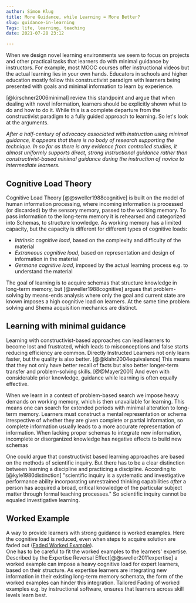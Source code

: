 ```yaml
---
author: Simon Klug
title: More Guidance, while Learning = More Better?
slug: guidance-in-learning
Tags: life, learning, teaching
date: 2021-07-28 23:12

---
```


When we design novel learning environments we seem to focus on projects and other practical tasks that learners do with minimal guidance by instructors. For example, most MOOC courses offer instructional videos but the actual learning lies in your own hands. Educators in schools and higher education mostly follow this constructivist paradigm with learners being presented with goals and minimal information to learn by experience. 

[@kirschner2006minimal] review this standpoint and argue that when dealing with novel information, learners should be explicitly shown what to do and how to do it. While this is a complete departure from the constructivist paradigm to a fully guided approach to learning. So let's look at the arguments. 



<cite>
After a half-century of advocacy associated with instruction using minimal guidance, it appears that there is no body of research supporting the technique. In so far as there is any evidence from controlled studies, it almost uniformly supports direct, strong instructional guidance rather than constructivist-based minimal guidance during the instruction of novice to intermediate learners.
</cite>

## Cognitive Load Theory 
Cognitive Load Theory [@@sweller1988cognitive] is built on the model of human information processing, where incoming information is processed (or discarded) by the sensory memory, passed to the working memory. To pass information to the long-term memory it is rehearsed and categorized into Schemas, to structure knowledge. As working memory has a limited capacity, but the capacity is different for different
types of cognitive loads:

* *Intrinsic cognitive load*, based on the complexity and difficulty of the material
* *Extraneous cognitive load*, based on representation and design of information in the material
* *Germane cognitive load*, imposed by the actual learning process e.g. to understand the material

The goal of learning is to acquire schemas that structure knowledge in long-term memory, but [@sweller1988cognitive] argues that problem-solving by means-ends analysis where only the goal and current state are known imposes a high cognitive load on learners. At the same time problem solving and Shema acquisition mechanics are distinct.

## Learning with minimal guidance


Learning with constructivist-based approaches can lead learners to become lost and frustrated, which leads to misconceptions and false starts reducing efficiency are common.
Directly Instructed Learners not only learn faster, but the quality is also better. [@@klahr2004equivalence] This means that they not only have better recall of facts but also better longer-term transfer and problem-solving skills. [@@Mayer2001] And even with considerable prior knowledge, guidance while learning is often equally effective. 

When we learn in a context of problem-based search we impose heavy demands on working memory, which is then unavailable for learning. This means one can search for extended periods with minimal alteration to long-term memory. Learners must construct a mental representation or schema irrespective of whether they are given complete or partial information, so complete information usually leads to a more accurate representation of information. When lacking proper schemas to integrate new information, incomplete or disorganized knowledge has negative effects to build new schemas

One could argue that constructivist based learning approaches are based on the methods of scientific inquiry. But there has to be a clear distinction between learning a discipline and practicing a discipline. According to [@kyle1980distinction] "scientific inquiry is a systematic and investigative performance ability incorporating unrestrained thinking capabilities *after* a person has acquired a broad, critical knowledge of the particular subject matter through formal teaching processes." So scientific inquiry cannot be equaled investigative learning.


## Worked Example 
A way to provide learners with strong guidance is worked examples. Here the cognitive load is reduced, even when steps to acquire solution are faded out ([Faded Worked Example](https://en.wikipedia.org/wiki/Worked-example_effect#Faded_worked_examples)).  
One has to be careful to fit the worked examples to the learners' expertise. Described by the Expertise Reversal Effect[@@sweller2011expertise] a worked example can impose a heavy cognitive load for expert learners, based on their structure. As expertise learners are integrating new information in their existing long-term memory schemata, the form of the worked examples can hinder this integration.
Tailored Fading of worked examples e.g. by instructional software, ensures that learners across skill levels learn best.